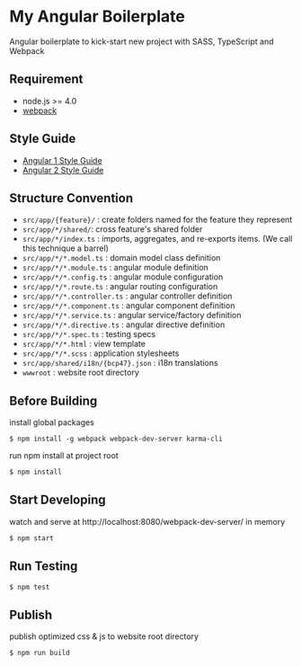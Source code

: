 # My Angular Boilerplate

Angular boilerplate to kick-start new project with SASS, TypeScript and Webpack

## Requirement

- node.js >= 4.0
- [webpack](https://webpack.github.io)

## Style Guide

- [Angular 1 Style Guide](https://github.com/johnpapa/angular-styleguide/blob/master/a1/README.md)
- [Angular 2 Style Guide](https://angular.io/docs/ts/latest/guide/style-guide.html)

## Structure Convention

- `src/app/{feature}/` : create folders named for the feature they represent
- `src/app/*/shared/`: cross feature's shared folder
- `src/app/*/index.ts` : imports, aggregates, and re-exports items. (We call this technique a barrel)
- `src/app/*/*.model.ts` : domain model class definition
- `src/app/*/*.module.ts` : angular module definition
- `src/app/*/*.config.ts` : angular module configuration
- `src/app/*/*.route.ts` : angular routing configuration
- `src/app/*/*.controller.ts` : angular controller definition
- `src/app/*/*.component.ts` : angular component definition
- `src/app/*/*.service.ts` : angular service/factory definition
- `src/app/*/*.directive.ts` : angular directive definition
- `src/app/*/*.spec.ts` : testing specs
- `src/app/*/*.html` : view template
- `src/app/*/*.scss` : application stylesheets
- `src/app/shared/i18n/{bcp47}.json` : i18n translations
- `wwwroot` : website root directory

## Before Building

install global packages

```
$ npm install -g webpack webpack-dev-server karma-cli
```

run npm install at project root

```sh
$ npm install
```

## Start Developing

watch and serve at http://localhost:8080/webpack-dev-server/ in memory

```sh
$ npm start
```

## Run Testing

```sh
$ npm test
```

## Publish

publish optimized css & js to website root directory

```sh
$ npm run build
```
